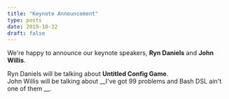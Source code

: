 ```yaml
---
title: "Keynote Announcement"
type: posts
date: 2019-10-32
draft: false
---
```


We're happy to announce our keynote speakers, __Ryn Daniels__ and __John Willis__.  

Ryn Daniels will be talking about __Untitled Config Game__.  
John Willis will be talking about __I've got 99 problems and Bash DSL ain't one of them __.  

